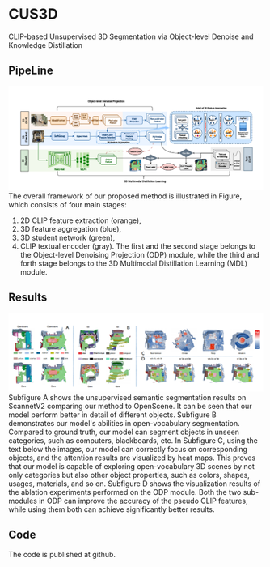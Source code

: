 # CUS3D
CLIP-based Unsupervised 3D Segmentation via Object-level Denoise and Knowledge Distillation


## PipeLine
![image](https://github.com/CRISPdataset/CUS3D/blob/main/pic/pipeline.png)
The overall framework of our proposed method is illustrated in Figure, which consists of four main stages:
1) 2D CLIP feature extraction (orange),
2) 3D feature aggregation (blue),
3) 3D student network (green),
4) CLIP textual encoder (gray).
The first and the second stage belongs to the Object-level Denoising Projection (ODP) module, while the third and forth stage belongs to the 3D Multimodal Distillation Learning (MDL) module.


## Results
![image](https://github.com/CRISPdataset/CUS3D/blob/main/pic/results.png)
Subfigure A shows the unsupervised semantic segmentation results on ScannetV2 comparing our method to OpenScene. It can be seen that our model perform better in detail of different objects. Subfigure B demonstrates our model's abilities in open-vocabulary segmentation. Compared to ground truth, our model can segment objects in unseen categories, such as computers, blackboards, etc. In Subfigure C, using the text below the images, our model can correctly focus on corresponding objects, and the attention results are visualized by heat maps. This proves that our model is capable of exploring open-vocabulary 3D scenes by not only categories but also other object properties, such as colors, shapes, usages, materials, and so on. Subfigure D shows the visualization results of the ablation experiments performed on the ODP module. Both the two sub-modules in ODP can improve the accuracy of the pseudo CLIP features, while using them both can achieve significantly better results.

## Code
The code is published at github.
